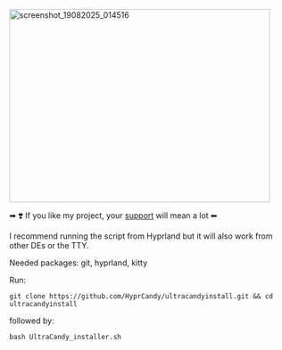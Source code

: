 <img width="467" height="347" alt="screenshot_19082025_014516" src="https://github.com/user-attachments/assets/b2b6b96d-fb26-426b-bbdb-c7815561eefe" />

➡ ❣️ If you like my project, your [support](https://ko-fi.com/ianmking) will mean a lot ⬅

I recommend running the script from Hyprland but it will also work from other DEs or the TTY.

Needed packages: git, hyprland, kitty

Run:
```shell
git clone https://github.com/HyprCandy/ultracandyinstall.git && cd ultracandyinstall
```
followed by:
```shell
bash UltraCandy_installer.sh
```
